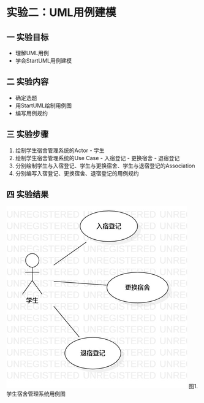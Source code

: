 # 实验二：UML用例建模

## 一 实验目标
  - 理解UML用例
  - 学会StartUML用例建模
  
## 二 实验内容
  - 确定选题
  - 用StartUML绘制用例图
  - 编写用例规约
  
## 三 实验步骤
  1. 绘制学生宿舍管理系统的Actor
    - 学生
  2. 绘制学生宿舍管理系统的Use Case
    - 入宿登记
    - 更换宿舍
    - 退宿登记
  3. 分别绘制学生与入宿登记、学生与更换宿舍、学生与退宿登记的Association
  4. 分别编写入宿登记、更换宿舍、退宿登记的用例规约

## 四 实验结果

![UML图1](./学生宿舍管理系统用例图.jpg) 
图1.学生宿舍管理系统用例图
